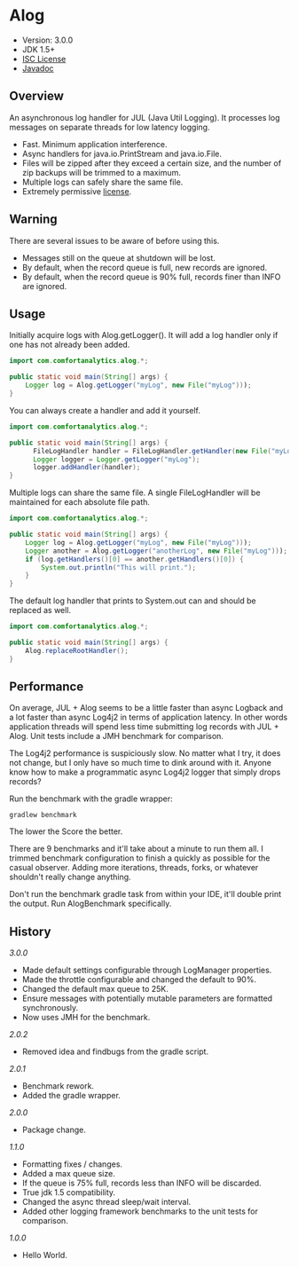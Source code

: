 Alog
====

* Version: 3.0.0
* JDK 1.5+
* [ISC License](https://en.wikipedia.org/wiki/ISC_license)
* [Javadoc](https://a-hansen.github.io/alog/)


Overview
--------

An asynchronous log handler for JUL (Java Util Logging).  It processes log messages
on separate threads for low latency logging.

* Fast.  Minimum application interference.
* Async handlers for java.io.PrintStream and java.io.File.
* Files will be zipped after they exceed a certain size, and the number of zip backups 
  will be trimmed to a maximum.
* Multiple logs can safely share the same file.
* Extremely permissive [license](https://en.wikipedia.org/wiki/ISC_license).

Warning
-------

There are several issues to be aware of before using this.

* Messages still on the queue at shutdown will be lost.
* By default, when the record queue is full, new records are ignored.
* By default, when the record queue is 90% full, records finer than INFO are ignored.

Usage
-----

Initially acquire logs with Alog.getLogger(). It will add a log handler only if one 
has not already been added.

```java
import com.comfortanalytics.alog.*;

public static void main(String[] args) {
    Logger log = Alog.getLogger("myLog", new File("myLog")));
}
```

You can always create a handler and add it yourself.

```java
import com.comfortanalytics.alog.*;

public static void main(String[] args) {
      FileLogHandler handler = FileLogHandler.getHandler(new File("myLog.log"));
      Logger logger = Logger.getLogger("myLog");
      logger.addHandler(handler);
}
```

Multiple logs can share the same file.  A single FileLogHandler will be maintained for 
each absolute file path.

```java
import com.comfortanalytics.alog.*;

public static void main(String[] args) {
    Logger log = Alog.getLogger("myLog", new File("myLog")));
    Logger another = Alog.getLogger("anotherLog", new File("myLog")));
    if (log.getHandlers()[0] == another.getHandlers()[0]) {
        System.out.println("This will print.");
    }
}
```

The default log handler that prints to System.out can and should be replaced as well.

```java
import com.comfortanalytics.alog.*;

public static void main(String[] args) {
    Alog.replaceRootHandler();
}
```

Performance
----------

On average, JUL + Alog seems to be a little faster than async Logback and a lot faster than 
async Log4j2 in terms of application latency. In other words application threads will spend less 
time submitting log records with JUL + Alog. Unit tests include a JMH benchmark for comparison.

The Log4j2 performance is suspiciously slow.  No matter what I try, it does not change, but I
only have so much time to dink around with it.  Anyone know how to make a programmatic async 
Log4j2 logger that simply drops records?

Run the benchmark with the gradle wrapper:

```
gradlew benchmark
```

The lower the Score the better.

There are 9 benchmarks and it'll take about a minute to run them all.  I trimmed benchmark 
configuration to finish a quickly as possible for the casual observer.  Adding more iterations, 
threads, forks, or whatever shouldn't really change anything.

Don't run the benchmark gradle task from within your IDE, it'll double print the output.  Run 
AlogBenchmark specifically.


History
-------
_3.0.0_
  - Made default settings configurable through LogManager properties.
  - Made the throttle configurable and changed the default to 90%.
  - Changed the default max queue to 25K.
  - Ensure messages with potentially mutable parameters are formatted synchronously.
  - Now uses JMH for the benchmark.
  
_2.0.2_
  - Removed idea and findbugs from the gradle script.
  
_2.0.1_
  - Benchmark rework.
  - Added the gradle wrapper.
  
_2.0.0_
  - Package change.
  
_1.1.0_
  - Formatting fixes / changes.
  - Added a max queue size.
  - If the queue is 75% full, records less than INFO will be discarded.
  - True jdk 1.5 compatibility.
  - Changed the async thread sleep/wait interval.
  - Added other logging framework benchmarks to the unit tests for comparison.

_1.0.0_
  - Hello World.
